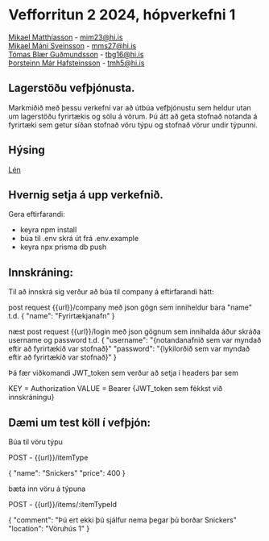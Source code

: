 # Vefforritun 2 2024, hópverkefni 1

[Mikael Matthíasson](https://github.com/mikkimatt) - mim23@hi.is     
[Mikael Máni Sveinsson](https://github.com/mikaelmanis) - mms27@hi.is     
[Tómas Blær Guðmundsson](https://github.com/tomasblaer) - tbg16@hi.is   
[Þorsteinn Már Hafsteinsson](https://github.com/Thorsteinnmh) - tmh5@hi.is



## Lagerstöðu vefþjónusta.
Markmiðið með þessu verkefni var að útbúa vefþjónustu sem heldur utan um lagerstöðu fyrirtækis og sölu á vörum. Þú átt að geta stofnað notanda á fyrirtæki sem getur síðan stofnað vöru týpu og stofnað vörur undir týpunni.

## Hýsing
[Lén](hop1-production.up.railway.app)

## Hvernig setja á upp verkefnið.
Gera eftirfarandi:
- keyra npm install
- búa til .env skrá út frá .env.example
- keyra npx prisma db push

## Innskráning:
Til að innskrá sig verður að búa til company á eftirfarandi hátt:

post request {{url}}/company
með json gögn sem inniheldur bara "name"
t.d. 
{
    "name": "Fyrirtækjanafn"
}

næst post request {{url}}/login
með json gögnum sem innihalda áður skráða username og password
t.d.
{
    "username": "{notandanafnið sem var myndað eftir að fyrirtækið var stofnað}"
    "password": "{lykilorðið sem var myndað eftir að fyrirtækið var stofnað}"
}

Þá fær viðkomandi JWT_token sem verður að setja í headers þar sem 

KEY = Authorization
VALUE = Bearer {JWT_token sem fékkst við innskráningu}

## Dæmi um test köll í vefþjón:

Búa til vöru týpu

POST - {{url}}/itemType

{
    "name": "Snickers"
    "price": 400
}

bæta inn vöru á týpuna

POST - {{url}}/items/:itemTypeId

{
    "comment": "Þú ert ekki þú sjálfur nema þegar þú borðar Snickers"
    "location": "Vöruhús 1"
}






